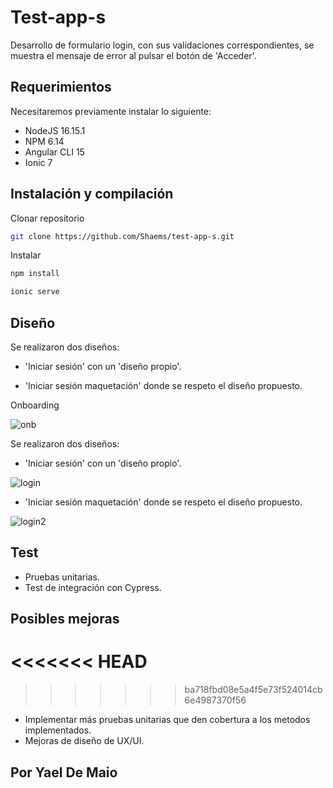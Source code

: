 # Test-app-s

Desarrollo de formulario login, con sus validaciones correspondientes, se muestra el mensaje de error al pulsar el botón de 'Acceder'.

## Requerimientos

Necesitaremos previamente instalar lo siguiente:
- NodeJS 16.15.1
- NPM 6.14
- Angular CLI 15
- Ionic 7

## Instalación y compilación

Clonar repositorio
```bash
git clone https://github.com/Shaems/test-app-s.git
```
Instalar
```bash
npm install
```
```bash
ionic serve
```


## Diseño

Se realizaron dos diseños:
- 'Iniciar sesión' con un 'diseño propio'.

- 'Iniciar sesión maquetación' donde se respeto el diseño propuesto.

Onboarding

![onb](https://github.com/Shaems/test-app-s/assets/53309793/ee97f035-193e-4f0a-ab40-4fda90194f1a)


Se realizaron dos diseños:
- 'Iniciar sesión' con un 'diseño propio'.

![login](https://github.com/Shaems/test-app-s/assets/53309793/3308cf15-7976-4406-991c-0950833d68f6)


- 'Iniciar sesión maquetación' donde se respeto el diseño propuesto.

![login2](https://github.com/Shaems/test-app-s/assets/53309793/0988f40c-4a05-4fb0-9fec-9ec99638a4fc)


## Test

- Pruebas unitarias.
- Test de integración con Cypress.

## Posibles mejoras
<<<<<<< HEAD
=======

>>>>>>> ba718fbd08e5a4f5e73f524014cb6e4987370f56
- Implementar más pruebas unitarias que den cobertura a los metodos implementados.
- Mejoras de diseño de UX/UI.

## Por Yael De Maio
